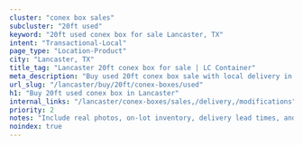 ```yaml
---
cluster: "conex box sales"
subcluster: "20ft used"
keyword: "20ft used conex box for sale Lancaster, TX"
intent: "Transactional-Local"
page_type: "Location-Product"
city: "Lancaster, TX"
title_tag: "Lancaster 20ft conex box for sale | LC Container"
meta_description: "Buy used 20ft conex box sale with local delivery in Lancaster, TX. LC Container — local Since 2003. Request a fast quote today."
url_slug: "/lancaster/buy/20ft/conex-boxes/used"
h1: "Buy 20ft used conex box in Lancaster"
internal_links: "/lancaster/conex-boxes/sales,/delivery,/modifications"
priority: 2
notes: "Include real photos, on-lot inventory, delivery lead times, and financing info."
noindex: true
---
```


<!-- TODO: Add unique city/inventory copy, images, and internal links here. -->
